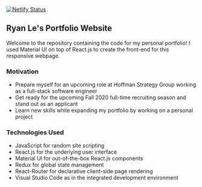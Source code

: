 [![Netlify Status](https://api.netlify.com/api/v1/badges/cc42c394-581c-46cf-8306-644198112ad0/deploy-status)](https://app.netlify.com/sites/ryansle/deploys)

## Ryan Le's Portfolio Website

Welcome to the repository containing the code for my personal portfolio! I used Material UI on top of React.js to create the front-end for this responsive webpage.

### Motivation

- Prepare myself for an upcoming role at Hoffman Strategy Group working as a full-stack software engineer
- Get ready for the upcoming Fall 2020 full-time recruiting season and stand out as an applicant
- Learn new skills while expanding my portfolio by working on a personal project

### Technologies Used

- JavaScript for random site scripting
- React.js for the underlying user interface
- Material UI for out-of-the-box React.js components
- Redux for global state management
- React-Router for declarative client-side page rendering
- Visual Studio Code as in the integrated development environment
